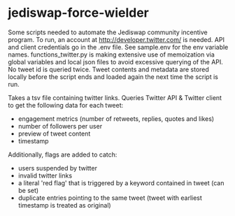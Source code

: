 # jediswap-force-wielder

Some scripts needed to automate the Jediswap community incentive program.
To run, an account at http://developer.twitter.com/ is needed. API and client
credentials go in the .env file. See sample.env for the env variable names.
functions_twitter.py is making extensive use of memoization via global variables
and local json files to avoid excessive querying of the API. No tweet id is
queried twice. Tweet contents and metadata are stored locally before the script
ends and loaded again the next time the script is run.

Takes a tsv file containing twitter links.
Queries Twitter API & Twitter client to
get the following data for each tweet:

- engagement metrics (number of retweets, replies, quotes and likes)
- number of followers per user
- preview of tweet content
- timestamp

Additionally, flags are added to catch:
- users suspended by twitter
- invalid twitter links
- a literal 'red flag' that is triggered by a keyword contained in tweet (can be set)
- duplicate entries pointing to the same tweet (tweet with earliest timestamp is treated as original)
